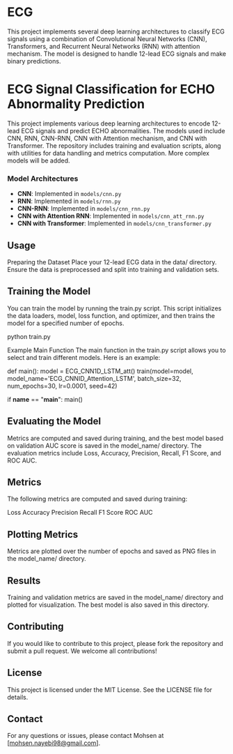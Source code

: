 # ECG
This project implements several deep learning architectures to classify ECG signals using a combination of Convolutional Neural Networks (CNN), Transformers, and Recurrent Neural Networks (RNN) with attention mechanism. The model is designed to handle 12-lead ECG signals and make binary predictions.


# ECG Signal Classification for ECHO Abnormality Prediction

This project implements various deep learning architectures to encode 12-lead ECG signals and predict ECHO abnormalities. The models used include CNN, RNN, CNN-RNN, CNN with Attention mechanism, and CNN with Transformer. The repository includes training and evaluation scripts, along with utilities for data handling and metrics computation. More complex models will be added. 


### Model Architectures

- **CNN**: Implemented in `models/cnn.py`
- **RNN**: Implemented in `models/rnn.py`
- **CNN-RNN**: Implemented in `models/cnn_rnn.py`
- **CNN with Attention RNN**: Implemented in `models/cnn_att_rnn.py`
- **CNN with Transformer**: Implemented in `models/cnn_transformer.py`



## Usage
Preparing the Dataset
Place your 12-lead ECG data in the data/ directory. Ensure the data is preprocessed and split into training and validation sets.

## Training the Model
You can train the model by running the train.py script. This script initializes the data loaders, model, loss function, and optimizer, and then trains the model for a specified number of epochs.

python train.py

Example Main Function
The main function in the train.py script allows you to select and train different models. Here is an example:

def main():
    model = ECG_CNN1D_LSTM_att()
    train(model=model, model_name='ECG_CNNID_Attention_LSTM', batch_size=32, num_epochs=30, lr=0.0001, seed=42)

if __name__ == "__main__":
    main()


## Evaluating the Model
Metrics are computed and saved during training, and the best model based on validation AUC score is saved in the model_name/ directory. The evaluation metrics include Loss, Accuracy, Precision, Recall, F1 Score, and ROC AUC.


## Metrics
The following metrics are computed and saved during training:

Loss
Accuracy
Precision
Recall
F1 Score
ROC AUC


## Plotting Metrics
Metrics are plotted over the number of epochs and saved as PNG files in the model_name/ directory.

## Results
Training and validation metrics are saved in the model_name/ directory and plotted for visualization. The best model is also saved in this directory.



## Contributing
If you would like to contribute to this project, please fork the repository and submit a pull request. We welcome all contributions!

## License
This project is licensed under the MIT License. See the LICENSE file for details.


## Contact
For any questions or issues, please contact Mohsen at [mohsen.nayebi98@gmail.com].


